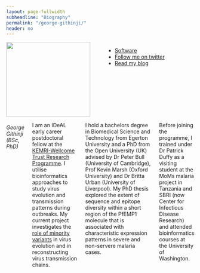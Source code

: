 ```yaml
---
layout: page-fullwidth
subheadline: "Biography"
permalink: "/george-githinji/"
header: no
---
```

<div class = "row">
<div class = "small-4 columns">
<img src="{{ site.url }}/images/George-Githinji.jpg" alt="" height="200" width="225">

<p></p>

<div>
<ul class="vcard">
  <li class="street-address"><a href="https://github.com/biorelated" target="blank">Software</a></li>
  <li class="street-address"><a href="https://twitter.com/biorelated" target="blank">Follow me on twitter</a></li>
  <li class="street-address"><a href="https://biorelated.com" target="blank">Read my blog</a></li>
</ul>
</div>
</div>



<div class = "small-8 columns" >
<h6>George Githinji (BSc, PhD)</h6>
<p class="text-justify">
I am an IDeAL early career postdoctoral fellow at the <a href="http://www.kemri-wellcome.org/" target="blank">KEMRI-Wellcome Trust Research Programme</a>. 
I utilise bioinformatics approaches to study virus evolution and transmission patterns during outbreaks. 
My current project investigates the <a href="" target="blank">role of minority variants</a> in virus evolution and in reconstructing virus transmission chains.  
</p>

<p class="text-justify">
I hold a bachelors degree in Biomedical Science and Technology from Egerton University and a PhD from the Open University (UK) 
advised by Dr Peter Bull (University of Cambridge), Prof Kevin Marsh (Oxford University) and 
Dr Britta Urban (University of Liverpool). My PhD thesis explored the extent of sequence and epitope diversity within a short region 
of the PfEMP1 molecule that is associated with characteristic expression patterns in severe and non-servere malaria cases. 
</p>

<p class="text-justify">
Before joining the programme, I trained under Dr Patrick Duffy as a visiting student at the MoMs malaria project 
in Tanzania and SBRI (now Center for Infectious Disease Research) and attended bioinformatics courses at the University of Washington.


</p>

</div>
</div>
